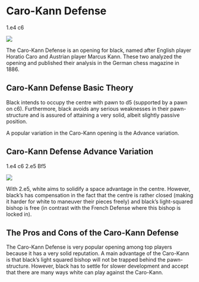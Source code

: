 ---
---

# Caro-Kann Defense

1.e4 c6

![](https://chessfox.com/wp-content/uploads/2020/03/Caro-Kann-Defence.png)

The Caro-Kann Defense is an opening for black, named after English player Horatio Caro and Austrian player Marcus Kann. These two analyzed the opening and published their analysis in the German chess magazine in 1886.

## Caro-Kann Defense Basic Theory

Black intends to occupy the centre with pawn to d5 (supported by a pawn on c6). Furthermore, black avoids any serious weaknesses in their pawn-structure and is assured of attaining a very solid, albeit slightly passive position.

A popular variation in the Caro-Kann opening is the Advance variation.

## Caro-Kann Defense Advance Variation

1.e4 c6 2.e5 Bf5

![](https://chessfox.com/wp-content/uploads/2020/03/Caro-Kann-Defence-Advance-Variation.png)

With 2.e5, white aims to solidify a space advantage in the centre. However, black’s has compensation in the fact that the centre is rather closed (making it harder for white to maneuver their pieces freely) and black’s light-squared bishop is free (in contrast with the French Defense where this bishop is locked in).

## The Pros and Cons of the Caro-Kann Defense

The Caro-Kann Defense is very popular opening among top players because it has a very solid reputation. A main advantage of the Caro-Kann is that black’s light squared bishop will not be trapped behind the pawn-structure. However, black has to settle for slower development and accept that there are many ways white can play against the Caro-Kann.
